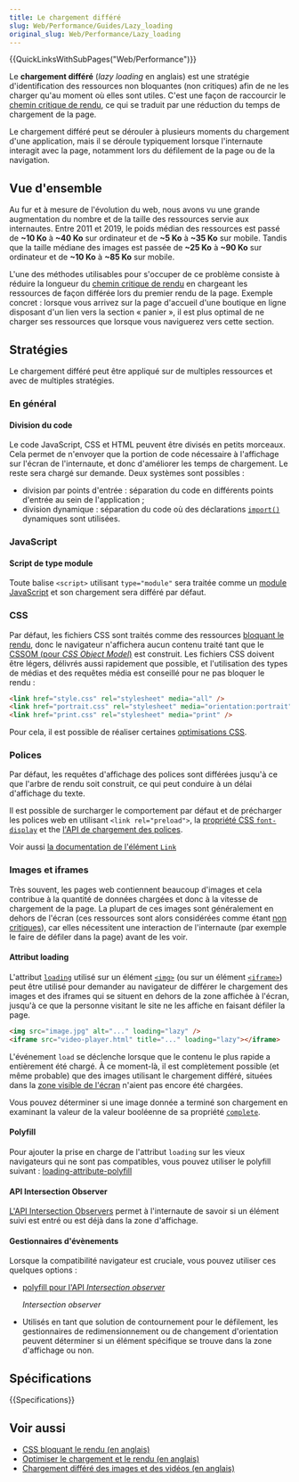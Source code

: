```yaml
---
title: Le chargement différé
slug: Web/Performance/Guides/Lazy_loading
original_slug: Web/Performance/Lazy_loading
---
```


{{QuickLinksWithSubPages("Web/Performance")}}

Le **chargement différé** (<i lang="en">lazy loading</i> en anglais) est une stratégie d'identification des ressources non bloquantes (non critiques) afin de ne les charger qu'au moment où elles sont utiles. C'est une façon de raccourcir le [chemin critique de rendu](/fr/docs/Web/Performance/Critical_rendering_path), ce qui se traduit par une réduction du temps de chargement de la page.

Le chargement différé peut se dérouler à plusieurs moments du chargement d'une application, mais il se déroule typiquement lorsque l'internaute interagit avec la page, notamment lors du défilement de la page ou de la navigation.

## Vue d'ensemble

Au fur et à mesure de l'évolution du web, nous avons vu une grande augmentation du nombre et de la taille des ressources servie aux internautes. Entre 2011 et 2019, le poids médian des ressources est passé de **\~10 Ko** à **\~40 Ko** sur ordinateur et de **\~5 Ko** à **\~35 Ko** sur mobile. Tandis que la taille médiane des images est passée de **\~25 Ko** à **\~90 Ko** sur ordinateur et de **\~10 Ko** à **\~85 Ko** sur mobile.

L'une des méthodes utilisables pour s'occuper de ce problème consiste à réduire la longueur du [chemin critique de rendu](/fr/docs/Web/Performance/Critical_rendering_path) en chargeant les ressources de façon différée lors du premier rendu de la page. Exemple concret : lorsque vous arrivez sur la page d'accueil d'une boutique en ligne disposant d'un lien vers la section « panier », il est plus optimal de ne charger ses ressources que lorsque vous naviguerez vers cette section.

## Stratégies

Le chargement différé peut être appliqué sur de multiples ressources et avec de multiples stratégies.

### En général

#### Division du code

Le code JavaScript, CSS et HTML peuvent être divisés en petits morceaux. Cela permet de n'envoyer que la portion de code nécessaire à l'affichage sur l'écran de l'internaute, et donc d'améliorer les temps de chargement. Le reste sera chargé sur demande. Deux systèmes sont possibles&nbsp;:

- division par points d'entrée&nbsp;: séparation du code en différents points d'entrée au sein de l'application&nbsp;;
- division dynamique&nbsp;: séparation du code où des déclarations [`import()`](/fr/docs/Web/JavaScript/Reference/Statements/import) dynamiques sont utilisées.

### JavaScript

#### Script de type module

Toute balise `<script>` utilisant `type="module"` sera traitée comme un [module JavaScript](/fr/docs/Web/JavaScript/Guide/Modules) et son chargement sera différé par défaut.

### CSS

Par défaut, les fichiers CSS sont traités comme des ressources [bloquant le rendu](/fr/docs/Web/Performance/Critical_rendering_path), donc le navigateur n'affichera aucun contenu traité tant que le [CSSOM (pour <i lang="en">CSS Object Model</i>)](/fr/docs/Web/API/CSS_Object_Model) est construit. Les fichiers CSS doivent être légers, délivrés aussi rapidement que possible, et l'utilisation des types de médias et des requêtes média est conseillé pour ne pas bloquer le rendu&nbsp;:

```html
<link href="style.css" rel="stylesheet" media="all" />
<link href="portrait.css" rel="stylesheet" media="orientation:portrait" />
<link href="print.css" rel="stylesheet" media="print" />
```

Pour cela, il est possible de réaliser certaines [optimisations CSS](/fr/docs/Learn_web_development/Extensions/Performance/CSS).

### Polices

Par défaut, les requêtes d'affichage des polices sont différées jusqu'à ce que l'arbre de rendu soit construit, ce qui peut conduire à un délai d'affichage du texte.

Il est possible de surcharger le comportement par défaut et de précharger les polices web en utilisant `<link rel="preload">`, la [propriété CSS `font-display`](/fr/docs/Web/CSS/@font-face/font-display) et the [l'API de chargement des polices](/fr/docs/Web/API/CSS_Font_Loading_API).

Voir aussi [la documentation de l'élément `Link`](/fr/docs/Web/HTML/Reference/Elements/link)

### Images et iframes

Très souvent, les pages web contiennent beaucoup d'images et cela contribue à la quantité de données chargées et donc à la vitesse de chargement de la page. La plupart de ces images sont généralement en dehors de l'écran (ces ressources sont alors considérées comme étant [non critiques](/fr/docs/Web/Performance/Critical_rendering_path)), car elles nécessitent une interaction de l'internaute (par exemple le faire de défiler dans la page) avant de les voir.

#### Attribut loading

L'attribut [`loading`](/fr/docs/Web/HTML/Reference/Elements/img#attr-loading) utilisé sur un élément [`<img>`](/fr/docs/Web/HTML/Reference/Elements/img) (ou sur un élément [`<iframe>`](/fr/docs/Web/HTML/Reference/Elements/iframe)) peut être utilisé pour demander au navigateur de différer le chargement des images et des iframes qui se situent en dehors de la zone affichée à l'écran, jusqu'à ce que la personne visitant le site ne les affiche en faisant défiler la page.

```html
<img src="image.jpg" alt="..." loading="lazy" />
<iframe src="video-player.html" title="..." loading="lazy"></iframe>
```

L'événement `load` se déclenche lorsque que le contenu le plus rapide a entièrement été chargé. À ce moment-là, il est complètement possible (et même probable) que des images utilisant le chargement différé, situées dans la [zone visible de l'écran](/fr/docs/Glossary/Visual_Viewport) n'aient pas encore été chargées.

Vous pouvez déterminer si une image donnée a terminé son chargement en examinant la valeur de la valeur booléenne de sa propriété [`complete`](/fr/docs/Web/API/HTMLImageElement/complete).

#### Polyfill

Pour ajouter la prise en charge de l'attribut `loading` sur les vieux navigateurs qui ne sont pas compatibles, vous pouvez utiliser le polyfill suivant&nbsp;: [loading-attribute-polyfill](https://github.com/mfranzke/loading-attribute-polyfill)

#### API Intersection Observer

[L'API Intersection Observers](/fr/docs/Web/API/IntersectionObserver) permet à l'internaute de savoir si un élément suivi est entré ou est déjà dans la zone d'affichage.

#### Gestionnaires d'évènements

Lorsque la compatibilité navigateur est cruciale, vous pouvez utiliser ces quelques options&nbsp;:

- [polyfill pour l'API <i lang="en">Intersection observer</i>](https://github.com/w3c/IntersectionObserver)

  <i lang="en">Intersection observer</i>

- Utilisés en tant que solution de contournement pour le défilement, les gestionnaires de redimensionnement ou de changement d'orientation peuvent déterminer si un élément spécifique se trouve dans la zone d'affichage ou non.

## Spécifications

{{Specifications}}

## Voir aussi

- [CSS bloquant le rendu (en anglais)](https://developers.google.com/web/fundamentals/performance/critical-rendering-path/render-blocking-css)
- [Optimiser le chargement et le rendu (en anglais)](https://developers.google.com/web/fundamentals/performance/optimizing-content-efficiency/webfont-optimization#optimizing_loading_and_rendering)
- [Chargement différé des images et des vidéos (en anglais)](https://developers.google.com/web/fundamentals/performance/lazy-loading-guidance/images-and-video)
